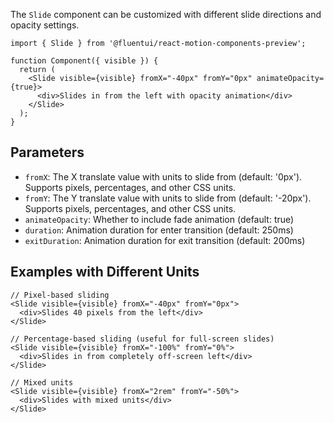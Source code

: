 The `Slide` component can be customized with different slide directions and opacity settings.

```tsx
import { Slide } from '@fluentui/react-motion-components-preview';

function Component({ visible }) {
  return (
    <Slide visible={visible} fromX="-40px" fromY="0px" animateOpacity={true}>
      <div>Slides in from the left with opacity animation</div>
    </Slide>
  );
}
```

## Parameters

- `fromX`: The X translate value with units to slide from (default: '0px'). Supports pixels, percentages, and other CSS units.
- `fromY`: The Y translate value with units to slide from (default: '-20px'). Supports pixels, percentages, and other CSS units.
- `animateOpacity`: Whether to include fade animation (default: true)
- `duration`: Animation duration for enter transition (default: 250ms)
- `exitDuration`: Animation duration for exit transition (default: 200ms)

## Examples with Different Units

```tsx
// Pixel-based sliding
<Slide visible={visible} fromX="-40px" fromY="0px">
  <div>Slides 40 pixels from the left</div>
</Slide>

// Percentage-based sliding (useful for full-screen slides)
<Slide visible={visible} fromX="-100%" fromY="0%">
  <div>Slides in from completely off-screen left</div>
</Slide>

// Mixed units
<Slide visible={visible} fromX="2rem" fromY="-50%">
  <div>Slides with mixed units</div>
</Slide>
```
